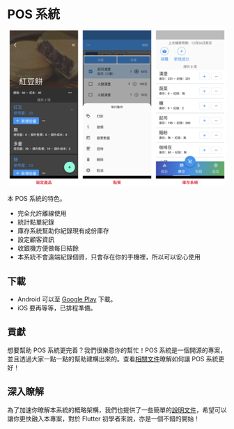 # POS 系統

![Introduction](images/index-introduction.png)

本 POS 系統的特色。

-   完全允許離線使用
-   統計點單紀錄
-   庫存系統幫助你紀錄現有成份庫存
-   設定顧客資訊
-   收銀機方便做每日結餘
-   本系統不會遠端紀錄個資，只會存在你的手機裡，所以可以安心使用

## 下載

-   Android 可以至 [Google Play](https://play.google.com/store/apps/details?id=com.evanlu.possystem) 下載。
-   iOS 要再等等，已排程準備。

## 貢獻

想要幫助 POS 系統更完善？我們很樂意你的幫忙！POS 系統是一個開源的專案，並且透過大家一點一點的幫助建構出來的。查看[相關文件](about/contribute.md)暸解如何讓 POS 系統更好！

## 深入瞭解

為了加速你暸解本系統的概略架構，我們也提供了一些簡單的[說明文件](about/structure.md)，希望可以讓你更快融入本專案，對於 Flutter 初學者來說，亦是一個不錯的開始！
